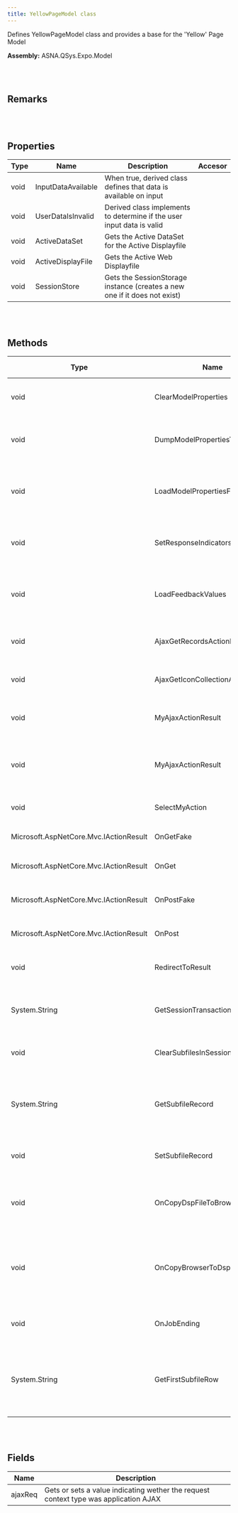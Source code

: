 ```yaml
---
title: YellowPageModel class
---
```


Defines YellowPageModel class and provides a base for the 'Yellow' Page Model

**Assembly:** ASNA.QSys.Expo.Model

<br>
<br>

## Remarks

<br>
<br>

## Properties

| Type | Name | Description | Accesor
| --- | --- | --- | --- 
| void | InputDataAvailable | When true, derived class defines that data is available on input | 
| void | UserDataIsInvalid | Derived class implements to determine if the user input data is valid | 
| void | ActiveDataSet | Gets the Active DataSet for the Active Displayfile | 
| void | ActiveDisplayFile | Gets the Active Web Displayfile | 
| void | SessionStore | Gets the SessionStorage instance (creates a new one if it does not exist) | 

<br>
<br>

## Methods

| Type | Name | Description | Return Description 
| --- | --- | --- | --- 
| void | ClearModelProperties | Derived class implements method to Clear all model properties | 
| void | DumpModelPropertiesToDataSet | Derived class implements method to Dump Model properties into the DataSet | 
| void | LoadModelPropertiesFromDataSet | Derived class implements method to load properties from the DataSet, and which properties | 
| void | SetResponseIndicators | Derived class implements method to set the Response Indicators | 
| void | LoadFeedbackValues | Derived class implements method to load the Displayfile Feedback Area values. | true if the values were loaded
| void | AjaxGetRecordsActionResult | Gets the JsonResult for a "getRecords" AJAX request | the JsonResult
| void | AjaxGetIconCollectionActionResult | Gets the JsonResult for a "getIconCollection" AJAX request | the Json result object
| void | MyAjaxActionResult | Gets the JsonResult with a un-successful response code | the JsonResult
| void | MyAjaxActionResult | Gets the JsonResult with a un-successful response code (redirect parameter ignored) | the JsonResult
| void | SelectMyAction | Gets the IActionResult as a Page render | the Action result
| Microsoft.AspNetCore.Mvc.IActionResult | OnGetFake | Gets the Fake (prototyping) Page request's response | the action result
| Microsoft.AspNetCore.Mvc.IActionResult | OnGet | Gets the User's Page's request response | the action result
| Microsoft.AspNetCore.Mvc.IActionResult | OnPostFake | Gets the Fake (prototyping) Post Request's Response | the Action result
| Microsoft.AspNetCore.Mvc.IActionResult | OnPost | Gets the Post Request's Response | the Action result
| void | RedirectToResult | Gets ActionResult reference from a request to redirect to a different URL | the Action result
| System.String | GetSessionTransactionID | Gets a string value that represents the Transaction ID from the Session storage | the transaction ID string
| void | ClearSubfilesInSession | Clears cached Session storage entries related to All Subfiles | 
| System.String | GetSubfileRecord | Gets a cached (in the Session storage) record data for a particular record format, identified by RRN | the HTML text for the subfile record cached
| void | SetSubfileRecord | Sets the HTML for a record that needs to be cached in the Session Storage | 
| void | OnCopyDspFileToBrowser | Callback method right before the workstation data is sent from the Web Server to the Client (browser) | 
| void | OnCopyBrowserToDspFile | Callback method right before the data submitted from the Client (browser) is copied to the workstation data on the Web Server. | 
| void | OnJobEnding | Callback method notifying the server that a Job is ending | 
| System.String | GetFirstSubfileRow | For multiple-row subfile records, gets a string that contains only the fields that will show in the top row, dropping the rest | the HTML with only fields showing in the first row

<br>
<br>

## Fields

| Name | Description
| --- | --- 
| ajaxReq | Gets or sets a value indicating wether the request context type was application AJAX

<br>
<br>

